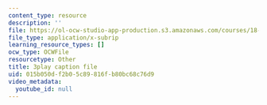 ```yaml
---
content_type: resource
description: ''
file: https://ol-ocw-studio-app-production.s3.amazonaws.com/courses/18-06sc-linear-algebra-fall-2011/015b050df2b05c89816fb80bc68c76d9_AMLekTJR5_U.vtt
file_type: application/x-subrip
learning_resource_types: []
ocw_type: OCWFile
resourcetype: Other
title: 3play caption file
uid: 015b050d-f2b0-5c89-816f-b80bc68c76d9
video_metadata:
  youtube_id: null
---
```

